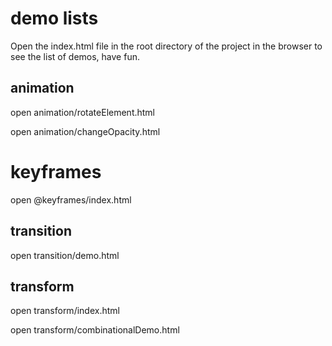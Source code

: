 # demo lists
Open the index.html file in the root directory of the project in the browser to see the list of demos, have fun.
## animation
open animation/rotateElement.html

open animation/changeOpacity.html
# keyframes
open @keyframes/index.html
## transition
open transition/demo.html
## transform
open transform/index.html

open transform/combinationalDemo.html

